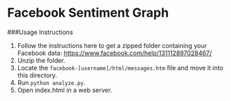 # Facebook Sentiment Graph

###Usage Instructions

1. Follow the instructions here to get a zipped folder containing your Facebook data:
    https://www.facebook.com/help/131112897028467/
2. Unzip the folder.
3. Locate the `facebook-[username]/html/messages.htm` file and move it into this directory.
4. Run `python analyze.py`.
5. Open index.html in a web server.
